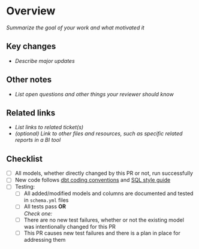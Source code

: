 # Overview
_Summarize the goal of your work and what motivated it_

## Key changes
- _Describe major updates_

## Other notes
- _List open questions and other things your reviewer should know_

## Related links
- _List links to related ticket(s)_
- _(optional) Link to other files and resources, such as specific related reports in a BI tool_

## Checklist
- [ ] All models, whether directly changed by this PR or not, run successfully
- [ ] New code follows [dbt coding conventions](https://github.com/brooklyn-data/co/blob/master/dbt_coding_conventions.md) and [SQL style guide](https://github.com/brooklyn-data/co/blob/master/sql_style_guide.md)
- [ ] Testing:
    - [ ] All added/modified models and columns are documented and tested in `schema.yml` files
    - [ ] All tests pass **OR**    
    _Check one:_
    - [ ] There are no new test failures, whether or not the existing model was intentionally changed for this PR
    - [ ] This PR causes new test failures and there is a plan in place for addressing them
